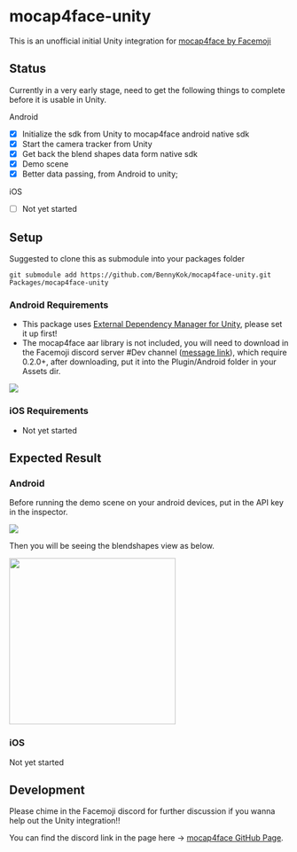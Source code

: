 # mocap4face-unity 
This is an unofficial initial Unity integration for [mocap4face by Facemoji](https://github.com/facemoji/mocap4face)

## Status

Currently in a very early stage, need to get the following things to complete before it is usable in Unity.

Android
- [x] Initialize the sdk from Unity to mocap4face android native sdk
- [x] Start the camera tracker from Unity
- [x] Get back the blend shapes data form native sdk
- [x] Demo scene
- [x] Better data passing, from Android to unity;

iOS
- [ ] Not yet started

## Setup

Suggested to clone this as submodule into your packages folder


```
git submodule add https://github.com/BennyKok/mocap4face-unity.git Packages/mocap4face-unity 
```

### Android Requirements
- This package uses [External Dependency Manager for Unity](https://github.com/googlesamples/unity-jar-resolver), please set it up first!
- The mocap4face aar library is not included, you will need to download in the Facemoji discord server #Dev channel ([message link](https://discord.com/channels/904757187522478131/905871468972343307/907051992915001345)), which require 0.2.0+, after downloading, put it into the Plugin/Android folder in your Assets dir.

![](.screenshots/2021-11-18-23-26-52.png)


### iOS Requirements
- Not yet started

## Expected Result

### Android
Before running the demo scene on your android devices, put in the API key in the inspector.

![](.screenshots/Screenshot_2021-12-12_155632.png)

Then you will be seeing the blendshapes view as below.

<img src=".screenshots/Screenshot_20211212-155331.png" width="300"/>

### iOS
Not yet started



## Development

Please chime in the Facemoji discord for further discussion if you wanna help out the Unity integration!!

You can find the discord link in the page here -> [mocap4face GitHub Page](https://github.com/facemoji/mocap4face).
